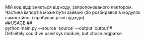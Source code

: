 Мій код відрізняється від коду, запропонованого лектором.<br />
Частина імпортів може бути зайвою (бо розбирався в модулях самостійно, і пробував різні підходи).<br />
##USAGE:##<br /> python main.py --source 'source' --output 'output'#<br />
Definitely could've used sys module, but chose argparse<br />
